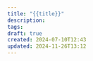 ```yaml
---
title: "{{title}}"
description: 
tags: 
draft: true
created: 2024-07-10T12:43
updated: 2024-11-26T13:12
---
```

